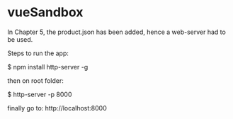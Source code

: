 # vueSandbox

In Chapter 5, the product.json has been added, hence a web-server had to be used.

Steps to run the app:

 $ npm install http-­server -­g

 then on root folder:

$ http-­server -­p 8000

 finally go to: http://localhost:8000